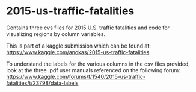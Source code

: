 # 2015-us-traffic-fatalities
Contains three cvs files for 2015 U.S. traffic fatalities and code for visualizing regions by column variables. 

This is part of a kaggle submission which can be found at: https://www.kaggle.com/anokas/2015-us-traffic-fatalities

To understand the labels for the various columns in the csv files provided, look at the three .pdf user manuals referenced on the following forum: https://www.kaggle.com/forums/f/1540/2015-us-traffic-fatalities/t/23798/data-labels
